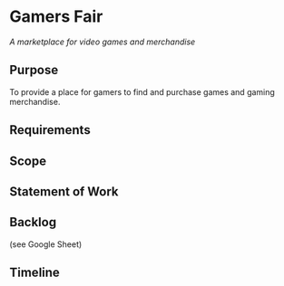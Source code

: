 # Gamers Fair

*A marketplace for video games and merchandise*

## Purpose

To provide a place for gamers to find and purchase games and gaming merchandise. 


## Requirements


## Scope


## Statement of Work


## Backlog 

(see Google Sheet)

## Timeline
